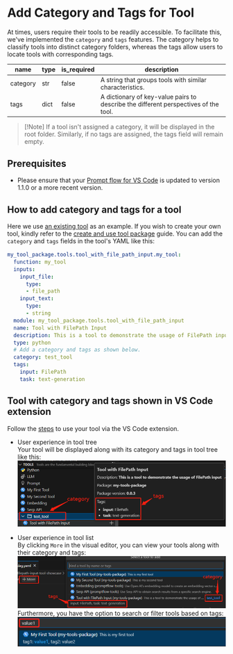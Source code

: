 # Add Category and Tags for Tool
At times, users require their tools to be readily accessible. To facilitate this, we've implemented the `category` and `tags` features. The category helps to classify tools into distinct category folders, whereas the tags allow users to locate tools with corresponding tags.  

| name     | type | is_required | description |
| ---------| -----| ---------- | ----------- |
| category | str  | false      | A string that groups tools with similar characteristics. |
| tags     | dict | false      | A dictionary of key-value pairs to describe the different perspectives of the tool. |
> [!Note] If a tool isn't assigned a category, it will be displayed in the root folder. Similarly, if no tags are assigned, the tags field will remain empty.

## Prerequisites
- Please ensure that your [Prompt flow for VS Code](https://marketplace.visualstudio.com/items?itemName=prompt-flow.prompt-flow) is updated to version 1.1.0 or a more recent version.

## How to add category and tags for a tool
Here we use [an existing tool](https://github.com/microsoft/promptflow/tree/main/examples/tools/tool-package-quickstart/my_tool_package/yamls/tool_with_file_path_input.yaml) as an example. If you wish to create your own tool, kindly refer to the [create and use tool package](create-and-use-tool-package.md#create-custom-tool-package) guide. You can add the `category` and `tags` fields in the tool's YAML like this:
```yaml
my_tool_package.tools.tool_with_file_path_input.my_tool:
  function: my_tool
  inputs:
    input_file:
      type:
      - file_path
    input_text:
      type:
      - string
  module: my_tool_package.tools.tool_with_file_path_input
  name: Tool with FilePath Input
  description: This is a tool to demonstrate the usage of FilePath input
  type: python
  # Add a category and tags as shown below.
  category: test_tool
  tags:
    input: FilePath
    task: text-generation
```

## Tool with category and tags shown in VS Code extension
Follow the [steps](create-and-use-tool-package.md#use-your-tool-from-vscode-extension) to use your tool via the VS Code extension. 
- User experience in tool tree  
Your tool will be displayed along with its category and tags in tool tree like this:  
![category_and_tags_in_tool_tree](../../media/how-to-guides/develop-a-tool/category_and_tags_in_tool_tree.png)  

- User experience in tool list  
By clicking `More` in the visual editor, you can view your tools along with their category and tags:  
![category_and_tags_in_tool_list](../../media/how-to-guides/develop-a-tool/category_and_tags_in_tool_list.png)  
Furthermore, you have the option to search or filter tools based on tags:  
![filter_tools_by_tag](../../media/how-to-guides/develop-a-tool/filter_tools_by_tag.png)